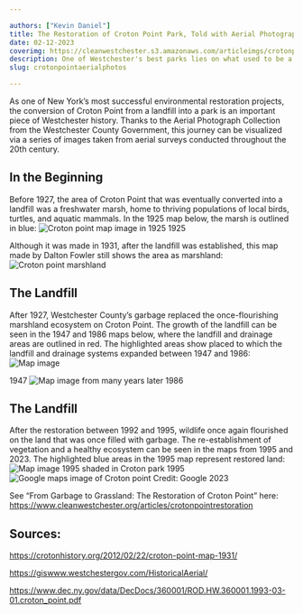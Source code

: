 ```yaml
---

authors: ["Kevin Daniel"]
title: The Restoration of Croton Point Park, Told with Aerial Photographs
date: 02-12-2023
coverimg: https://cleanwestchester.s3.amazonaws.com/articleimgs/crotonpointaerialphotos-6.jpg
description: One of Westchester's best parks lies on what used to be a landfill. Here's how the transition was made.
slug: crotonpointaerialphotos

---
```


As one of New York’s most successful environmental restoration projects, the conversion of Croton Point from a landfill into a park is an important piece of Westchester history. Thanks to the Aerial Photograph Collection from the Westchester County Government, this journey can be visualized via a series of images taken from aerial surveys conducted throughout the 20th century.

## In the Beginning

Before 1927, the area of Croton Point that was eventually converted into a landfill was a freshwater marsh, home to thriving populations of local birds, turtles, and aquatic mammals. In the 1925 map below, the marsh is outlined in blue:
![Croton point map image in 1925](https://cleanwestchester.s3.amazonaws.com/articleimgs/crotonpointaerialphotos-6.jpg)
1925

Although it was made in 1931, after the landfill was established, this map made by Dalton Fowler still shows the area as marshland:
![Croton point marshland](https://cleanwestchester.s3.amazonaws.com/articleimgs/crotonpointaerialphotos-5.jpg)

## The Landfill
After 1927, Westchester County’s garbage replaced the once-flourishing marshland ecosystem on Croton Point. The growth of the landfill can be seen in the 1947 and 1986 maps below, where the landfill and drainage areas are outlined in red. The highlighted areas show placed to which the landfill and drainage systems expanded between 1947 and 1986:
![Map image](https://cleanwestchester.s3.amazonaws.com/articleimgs/crotonpointaerialphotos-4.jpg)

1947
![Map image from many years later](https://cleanwestchester.s3.amazonaws.com/articleimgs/crotonpointaerialphotos-3.jpg)
1986

## The Landfill
After the restoration between 1992 and 1995, wildlife once again flourished on the land that was once filled with garbage. The re-establishment of vegetation and a healthy ecosystem can be seen in the maps   from 1995 and 2023. The highlighted blue areas in the 1995 map represent restored land:
![Map image 1995 shaded in Croton park](https://cleanwestchester.s3.amazonaws.com/articleimgs/crotonpointaerialphotos-2.jpg)
1995
![Google maps image of Croton point](https://cleanwestchester.s3.amazonaws.com/articleimgs/crotonpointaerialphotos-1.jpg)
Credit: Google
2023

See “From Garbage to Grassland: The Restoration of Croton Point” here: https://www.cleanwestchester.org/articles/crotonpointrestoration

## Sources:

https://crotonhistory.org/2012/02/22/croton-point-map-1931/

https://giswww.westchestergov.com/HistoricalAerial/

https://www.dec.ny.gov/data/DecDocs/360001/ROD.HW.360001.1993-03-01.croton_point.pdf
